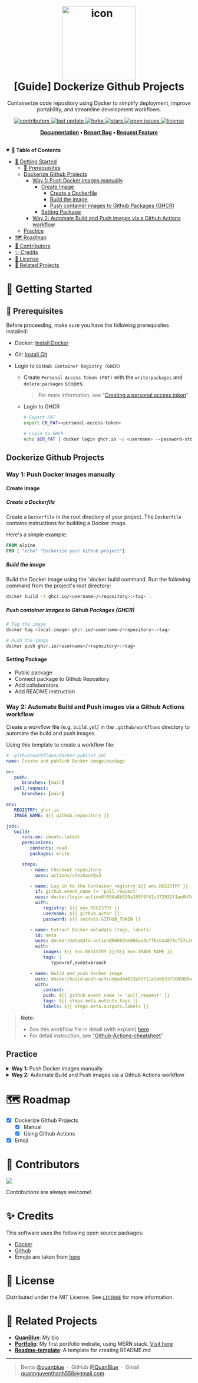 <h1 align="center">
  <img src="./assets/dockerize_package_icon.png" alt="icon" width="200"></img>
  <br>
  <b>[Guide] Dockerize Github Projects </b>
</h1>

<p align="center">Containerize code repository using Docker to simplify deployment, improve portability, and streamline development workflows.</p>

<!-- Badges -->
<p align="center">
  <a href="https://github.com/QuanBlue/Dockerize-Github-Projects/graphs/contributors">
    <img src="https://img.shields.io/github/contributors/QuanBlue/Dockerize-Github-Projects" alt="contributors" />
  </a>
  <a href="">
    <img src="https://img.shields.io/github/last-commit/QuanBlue/Dockerize-Github-Projects" alt="last update" />
  </a>
  <a href="https://github.com/QuanBlue/Dockerize-Github-Projects/network/members">
    <img src="https://img.shields.io/github/forks/QuanBlue/Dockerize-Github-Projects" alt="forks" />
  </a>
  <a href="https://github.com/QuanBlue/Dockerize-Github-Projects/stargazers">
    <img src="https://img.shields.io/github/stars/QuanBlue/Dockerize-Github-Projects" alt="stars" />
  </a>
  <a href="https://github.com/QuanBlue/Dockerize-Github-Projects/issues/">
    <img src="https://img.shields.io/github/issues/QuanBlue/Dockerize-Github-Projects" alt="open issues" />
  </a>
  <a href="https://github.com/QuanBlue/Dockerize-Github-Projects/blob/main/LICENSE">
    <img src="https://img.shields.io/github/license/QuanBlue/Dockerize-Github-Projects.svg" alt="license" />
  </a>
</p>

<p align="center">
  <b>
      <a href="https://github.com/QuanBlue/Dockerize-Github-Projects">Documentation</a> •
      <a href="https://github.com/QuanBlue/Dockerize-Github-Projects/issues/">Report Bug</a> •
      <a href="https://github.com/QuanBlue/Dockerize-Github-Projects/issues/">Request Feature</a>
  </b>
</p>

<br/>

<details open>
<summary><b>📖 Table of Contents</b></summary>

-  [:toolbox: Getting Started](#toolbox-getting-started)
   -  [:pushpin: Prerequisites](#pushpin-prerequisites)
   -  [Dockerize Github Projects](#dockerize-github-projects)
      -  [Way 1: Push Docker images manually](#way-1-push-docker-images-manually)
         -  [Create Image](#create-image)
            -  [Create a Dockerfile](#create-a-dockerfile)
            -  [Build the image](#build-the-image)
            -  [Push container images to Github Packages (GHCR)](#push-container-images-to-github-packages-ghcr)
         -  [Setting Package](#setting-package)
      -  [Way 2: Automate Build and Push images via a Github Actions workflow](#way-2-automate-build-and-push-images-via-a-github-actions-workflow)
   -  [Practice](#practice)
-  [:world_map: Roadmap](#world_map-roadmap)
-  [:busts_in_silhouette: Contributors](#busts_in_silhouette-contributors)
-  [:sparkles: Credits](#sparkles-credits)
-  [:scroll: License](#scroll-license)
-  [:link: Related Projects](#link-related-projects)
</details>

# :toolbox: Getting Started

## :pushpin: Prerequisites

Before proceeding, make sure you have the following prerequisites installed:

-  Docker: [Install Docker](https://docs.docker.com/get-docker/)
-  Git: [Install Git](https://git-scm.com/book/en/v2/Getting-Started-Installing-Git)

-  Login to `GitHub Container Registry (GHCR)`

   -  Create `Personal Access Token (PAT)` with the `write:packages` and `delete:packages` scopes.

      > For more information, see "[Creating a personal access token](https://docs.github.com/en/github/authenticating-to-github/creating-a-personal-access-token)"

   -  Login to GHCR

      ```sh
      # Export PAT
      export CR_PAT=<personal-access-token>

      # Login to GHCR
      echo $CR_PAT | docker login ghcr.io -u <username> --password-stdin
      ```

## Dockerize Github Projects

### Way 1: Push Docker images manually

#### Create Image

##### Create a Dockerfile

Create a `Dockerfile` in the root directory of your project. The `Dockerfile` contains instructions for building a Docker image.

Here's a simple example:

```Dockerfile
FROM alpine
CMD [ "echo" "Dockerize your Github project"]
```

##### Build the image

Build the Docker image using the `docker build command. Run the following command from the project's root directory:

```sh
docker build -t ghcr.io/<username>/<repository>:<tag> .
```

##### Push container images to Github Packages (GHCR)

```sh
# Tag the image
docker tag <local-image> ghcr.io/<username>/<repository>:<tag>

# Push the image
docker push ghcr.io/<username>/<repository>:<tag>
```

#### Setting Package

-  Public package
-  Connect package to Github Repository
-  Add collaborators
-  Add README instruction

### Way 2: Automate Build and Push images via a Github Actions workflow

Create a workflow file (e.g. `build.yml`) in the `.github/workflows` directory to automate the build and push images.

Using this template to create a workflow file:

```yml
# .github/workflows/docker-publish.yml
name: Create and publish Docker image/package

on:
   push:
      branches: [main]
   pull_request:
      branches: [main]

env:
   REGISTRY: ghcr.io
   IMAGE_NAME: ${{ github.repository }}

jobs:
   build:
      runs-on: ubuntu-latest
      permissions:
         contents: read
         packages: write

      steps:
         - name: Checkout repository
           uses: actions/checkout@v3

         - name: Log in to the Container registry ${{ env.REGISTRY }}
           if: github.event_name != 'pull_request'
           uses: docker/login-action@f054a8b539a109f9f41c372932f1ae047eff08c9
           with:
              registry: ${{ env.REGISTRY }}
              username: ${{ github.actor }}
              password: ${{ secrets.GITHUB_TOKEN }}

         - name: Extract Docker metadata (tags, labels)
           id: meta
           uses: docker/metadata-action@98669ae865ea3cffbcbaa878cf57c20bbf1c6c38
           with:
              images: ${{ env.REGISTRY }}/${{ env.IMAGE_NAME }}
              tags: |
                 type=ref,event=branch

         - name: Build and push Docker image
           uses: docker/build-push-action@ad44023a93711e3deb337508980b4b5e9bcdc5dc
           with:
              context: .
              push: ${{ github.event_name != 'pull_request' }}
              tags: ${{ steps.meta.outputs.tags }}
              labels: ${{ steps.meta.outputs.labels }}
```

> **Note:**
>
> -  See this workflow file in detail (with explain) [here](./.github/workflows/docker-publish.yml)
> -  For detail instruction, see "[Github-Actions-cheatsheet](https://github.com/QuanBlue/Github-Actions-cheatsheet)"

## Practice

<details>
<summary>
  <b>Way 1:</b>  Push Docker images manually
</summary>

```sh
# build
➜ docker build -t ghcr.io/quanblue/dockerize-github-projects:manually .
[+] Building 25.9s (5/5) FINISHED
 => [internal] load build definition from Dockerfile                       0.1s
 => => transferring dockerfile: 94B                                        0.0s
 => [internal] load .dockerignore                                          0.1s
 => => transferring context: 2B                                            0.0s
 => [internal] load metadata for docker.io/library/alpine:latest           3.6s
 => [1/1] FROM docker.io/library/alpine@sha256:02bb6f428431fbc2809c5d1b4  22.1s
 => => resolve docker.io/library/alpine@sha256:02bb6f428431fbc2809c5d1b41  0.0s
 => => sha256:02bb6f428431fbc2809c5d1b41eab5a68350194fb50 1.64kB / 1.64kB  0.0s
 => => sha256:c0669ef34cdc14332c0f1ab0c2c01acb91d96014b172f1a 528B / 528B  0.0s
 => => sha256:5e2b554c1c45d22c9d1aa836828828e320a26011b76 1.47kB / 1.47kB  0.0s
 => => sha256:8a49fdb3b6a5ff2bd8ec6a86c05b2922a0f7454579 3.40MB / 3.40MB  21.9s
 => => extracting sha256:8a49fdb3b6a5ff2bd8ec6a86c05b2922a0f7454579ecc076  0.1s
 => exporting to image                                                     0.0s
 => => exporting layers                                                    0.0s
 => => writing image sha256:bfd7d991fec0ee73856a73d220f0addb54e94218f14a6  0.0s
 => => naming to ghcr.io/quanblue/dockerize-github-projects:manually        0.0s

# push
➜ docker push ghcr.io/quanblue/dockerize-github-projects:manually
The push refers to repository [ghcr.io/quanblue/dockerize-github-projects]
bb01bd7e32b5: Pushed
manually: digest: sha256:b6cf8bb5fe8270c5f1e39f124f8b5970e15ec9937a65367198b674a8317636e0 size: 527
```

</details>

<details>
<summary>
  <b>Way 2:</b> Automate Build and Push images via a Github Actions workflow
</summary>

When you push to the `main` branch, the workflow will be triggered and build and push the image to the Github Container Registry.

</details>

# :world_map: Roadmap

-  [x] Dockerize Github Projects
   -  [x] Manual
   -  [x] Using Github Actions
-  [x] Emoji

# :busts_in_silhouette: Contributors

<a href="https://github.com/QuanBlue/Dockerize-Github-Projects/graphs/contributors">
  <img src="https://contrib.rocks/image?repo=QuanBlue/Dockerize-Github-Projects" />
</a>

Contributions are always welcome!

# :sparkles: Credits

This software uses the following open source packages:

-  [Docker](https://www.docker.com/)
-  [Github](https://github.com/)
-  Emojis are taken from [here](https://github.com/arvida/emoji-cheat-sheet.com)

# :scroll: License

Distributed under the MIT License. See <a href="./LICENSE">`LICENSE`</a> for more information.

# :link: Related Projects

-  <u>[**QuanBlue**](https://github.com/QuanBlue/QuanBlue)</u>: My bio
-  <u>[**Portfolio**](https://github.com/QuanBlue/Portfolio)</u>: My first portfolio website, using MERN stack. [Visit here](https://quanblue.netlify.app/)
-  <u>[**Readme-template**](https://github.com/QuanBlue/Dockerize-Github-Projects)</u>: A template for creating README.md

---

> Bento [@quanblue](https://bento.me/quanblue) &nbsp;&middot;&nbsp;
> GitHub [@QuanBlue](https://github.com/QuanBlue) &nbsp;&middot;&nbsp; Gmail quannguyenthanh558@gmail.com
